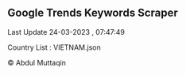 

## Google Trends Keywords Scraper 
 
Last Update 24-03-2023 , 07:47:49

Country List :
VIETNAM.json



© Abdul Muttaqin 
